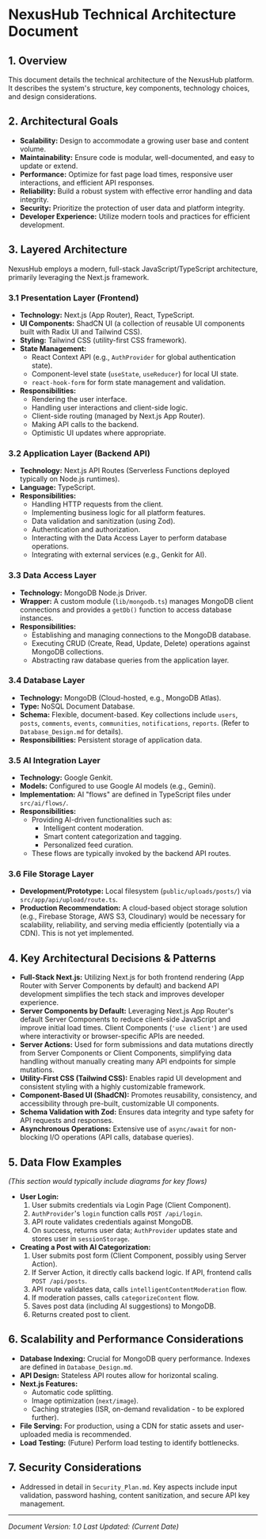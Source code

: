 # NexusHub Technical Architecture Document

## 1. Overview
This document details the technical architecture of the NexusHub platform. It describes the system's structure, key components, technology choices, and design considerations.

## 2. Architectural Goals
- **Scalability:** Design to accommodate a growing user base and content volume.
- **Maintainability:** Ensure code is modular, well-documented, and easy to update or extend.
- **Performance:** Optimize for fast page load times, responsive user interactions, and efficient API responses.
- **Reliability:** Build a robust system with effective error handling and data integrity.
- **Security:** Prioritize the protection of user data and platform integrity.
- **Developer Experience:** Utilize modern tools and practices for efficient development.

## 3. Layered Architecture
NexusHub employs a modern, full-stack JavaScript/TypeScript architecture, primarily leveraging the Next.js framework.

### 3.1 Presentation Layer (Frontend)
- **Technology:** Next.js (App Router), React, TypeScript.
- **UI Components:** ShadCN UI (a collection of reusable UI components built with Radix UI and Tailwind CSS).
- **Styling:** Tailwind CSS (utility-first CSS framework).
- **State Management:**
    - React Context API (e.g., `AuthProvider` for global authentication state).
    - Component-level state (`useState`, `useReducer`) for local UI state.
    - `react-hook-form` for form state management and validation.
- **Responsibilities:**
    - Rendering the user interface.
    - Handling user interactions and client-side logic.
    - Client-side routing (managed by Next.js App Router).
    - Making API calls to the backend.
    - Optimistic UI updates where appropriate.

### 3.2 Application Layer (Backend API)
- **Technology:** Next.js API Routes (Serverless Functions deployed typically on Node.js runtimes).
- **Language:** TypeScript.
- **Responsibilities:**
    - Handling HTTP requests from the client.
    - Implementing business logic for all platform features.
    - Data validation and sanitization (using Zod).
    - Authentication and authorization.
    - Interacting with the Data Access Layer to perform database operations.
    - Integrating with external services (e.g., Genkit for AI).

### 3.3 Data Access Layer
- **Technology:** MongoDB Node.js Driver.
- **Wrapper:** A custom module (`lib/mongodb.ts`) manages MongoDB client connections and provides a `getDb()` function to access database instances.
- **Responsibilities:**
    - Establishing and managing connections to the MongoDB database.
    - Executing CRUD (Create, Read, Update, Delete) operations against MongoDB collections.
    - Abstracting raw database queries from the application layer.

### 3.4 Database Layer
- **Technology:** MongoDB (Cloud-hosted, e.g., MongoDB Atlas).
- **Type:** NoSQL Document Database.
- **Schema:** Flexible, document-based. Key collections include `users`, `posts`, `comments`, `events`, `communities`, `notifications`, `reports`. (Refer to `Database_Design.md` for details).
- **Responsibilities:** Persistent storage of application data.

### 3.5 AI Integration Layer
- **Technology:** Google Genkit.
- **Models:** Configured to use Google AI models (e.g., Gemini).
- **Implementation:** AI "flows" are defined in TypeScript files under `src/ai/flows/`.
- **Responsibilities:**
    - Providing AI-driven functionalities such as:
        - Intelligent content moderation.
        - Smart content categorization and tagging.
        - Personalized feed curation.
    - These flows are typically invoked by the backend API routes.

### 3.6 File Storage Layer
- **Development/Prototype:** Local filesystem (`public/uploads/posts/`) via `src/app/api/upload/route.ts`.
- **Production Recommendation:** A cloud-based object storage solution (e.g., Firebase Storage, AWS S3, Cloudinary) would be necessary for scalability, reliability, and serving media efficiently (potentially via a CDN). This is not yet implemented.

## 4. Key Architectural Decisions & Patterns
- **Full-Stack Next.js:** Utilizing Next.js for both frontend rendering (App Router with Server Components by default) and backend API development simplifies the tech stack and improves developer experience.
- **Server Components by Default:** Leveraging Next.js App Router's default Server Components to reduce client-side JavaScript and improve initial load times. Client Components (`'use client'`) are used where interactivity or browser-specific APIs are needed.
- **Server Actions:** Used for form submissions and data mutations directly from Server Components or Client Components, simplifying data handling without manually creating many API endpoints for simple mutations.
- **Utility-First CSS (Tailwind CSS):** Enables rapid UI development and consistent styling with a highly customizable framework.
- **Component-Based UI (ShadCN):** Promotes reusability, consistency, and accessibility through pre-built, customizable UI components.
- **Schema Validation with Zod:** Ensures data integrity and type safety for API requests and responses.
- **Asynchronous Operations:** Extensive use of `async/await` for non-blocking I/O operations (API calls, database queries).

## 5. Data Flow Examples
*(This section would typically include diagrams for key flows)*
- **User Login:**
  1. User submits credentials via Login Page (Client Component).
  2. `AuthProvider`'s `login` function calls `POST /api/login`.
  3. API route validates credentials against MongoDB.
  4. On success, returns user data; `AuthProvider` updates state and stores user in `sessionStorage`.
- **Creating a Post with AI Categorization:**
  1. User submits post form (Client Component, possibly using Server Action).
  2. If Server Action, it directly calls backend logic. If API, frontend calls `POST /api/posts`.
  3. API route validates data, calls `intelligentContentModeration` flow.
  4. If moderation passes, calls `categorizeContent` flow.
  5. Saves post data (including AI suggestions) to MongoDB.
  6. Returns created post to client.

## 6. Scalability and Performance Considerations
- **Database Indexing:** Crucial for MongoDB query performance. Indexes are defined in `Database_Design.md`.
- **API Design:** Stateless API routes allow for horizontal scaling.
- **Next.js Features:**
    - Automatic code splitting.
    - Image optimization (`next/image`).
    - Caching strategies (ISR, on-demand revalidation - to be explored further).
- **File Serving:** For production, using a CDN for static assets and user-uploaded media is recommended.
- **Load Testing:** (Future) Perform load testing to identify bottlenecks.

## 7. Security Considerations
- Addressed in detail in `Security_Plan.md`. Key aspects include input validation, password hashing, content sanitization, and secure API key management.

---
*Document Version: 1.0*
*Last Updated: (Current Date)*
